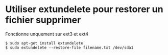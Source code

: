 # Utiliser extundelete pour restorer un fichier supprimer 

Fonctionne unquement sur ext3 et ext4

	$ sudo apt-get install extundelete
	$ sudo extundelete --restore-file filename.txt /dev/sda1


